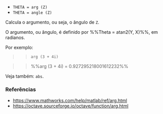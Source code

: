 - `THETA = arg (Z)`
- `THETA = angle (Z)`

Calcula o argumento, ou seja, o ângulo de `Z`.

O argumento, ou ângulo, é definido por %%Theta = atan2(Y, X)%%, em radianos.

Por exemplo:

> > `arg (3 + 4i)`

> > %%arg (3 + 4i) = 0.927295218001612232%%

Veja também: `abs`.

### Referências

- https://www.mathworks.com/help/matlab/ref/arg.html
- https://octave.sourceforge.io/octave/function/arg.html
